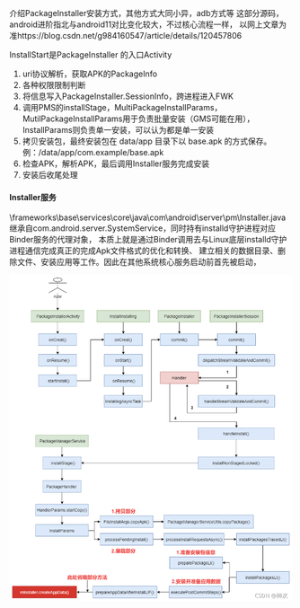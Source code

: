 
介绍PackageInstaller安装方式，其他方式大同小异，adb方式等
这部分源码，android进阶指北与android11对比变化较大，不过核心流程一样，
以网上文章为准https://blog.csdn.net/g984160547/article/details/120457806

InstallStart是PackageInstaller 的入口Activity

1. uri协议解析，获取APK的PackageInfo
2. 各种权限限制判断
3. 将信息写入PackageInstaller.SessionInfo，跨进程进入FWK
4. 调用PMS的installStage，MultiPackageInstallParams，MutilPackageInstallParams用于负责批量安装（GMS可能在用），
InstallParams则负责单一安装，可以认为都是单一安装
5. 拷贝安装包，最终安装包在 data/app 目录下以 base.apk 的方式保存。例：/data/app/com.example/base.apk
6. 检查APK，解析APK，最后调用Installer服务完成安装
7. 安装后收尾处理

#### Installer服务
\frameworks\base\services\core\java\com\android\server\pm\Installer.java
继承自com.android.server.SystemService，同时持有installd守护进程对应Binder服务的代理对象，
本质上就是通过Binder调用去与Linux底层installd守护进程通信完成真正的完成Apk文件格式的优化和转换、
建立相关的数据目录、删除文件、安装应用等工作。因此在其他系统核心服务启动前首先被启动，

![img.png](image/image1.png)

